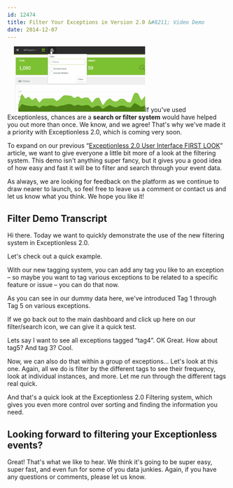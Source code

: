 ```yaml
---
id: 12474
title: Filter Your Exceptions in Version 2.0 &#8211; Video Demo
date: 2014-12-07
---
```

<img loading="lazy" class="alignright size-medium wp-image-12475" style="margin-left: 15px;" src="/assets/tag-filter2-resized.gif" alt="ElasticSearch Exceptionless Filter Demo" width="300" height="150" data-id="12475" />If you've used Exceptionless, chances are a **search or filter system** would have helped you out more than once. We know, and we agree! That's why we've made it a priority with Exceptionless 2.0, which is coming very soon.

To expand on our previous &#8220;[Exceptionless 2.0 User Interface FIRST LOOK](/exceptionless-2-0-user-interface-first-look/ "Exceptionless 2.0 User Interface FIRST LOOK")&#8221; article, we want to give everyone a little bit more of a look at the filtering system. This demo isn't anything super fancy, but it gives you a good idea of how easy and fast it will be to filter and search through your event data.

As always, we are looking for feedback on the platform as we continue to draw nearer to launch, so feel free to leave us a comment or contact us and let us know what you think. We hope you like it!<!--more-->

<div class="videoWrapper">
</div>

## Filter Demo Transcript

Hi there. Today we want to quickly demonstrate the use of the new filtering system in Exceptionless 2.0.

Let's check out a quick example.

With our new tagging system, you can add any tag you like to an exception &#8211; so maybe you want to tag various exceptions to be related to a specific feature or issue &#8211; you can do that now.

As you can see in our dummy data here, we've introduced Tag 1 through Tag 5 on various exceptions.

If we go back out to the main dashboard and click up here on our filter/search icon, we can give it a quick test.

Lets say I want to see all exceptions tagged &#8220;tag4&#8221;. OK Great. How about tag5? And tag 3? Cool.

Now, we can also do that within a group of exceptions&#8230; Let's look at this one. Again, all we do is filter by the different tags to see their frequency, look at individual instances, and more. Let me run through the different tags real quick.

And that's a quick look at the Exceptionless 2.0 Filtering system, which gives you even more control over sorting and finding the information you need.

## Looking forward to filtering your Exceptionless events?

Great! That's what we like to hear. We think it's going to be super easy, super fast, and even fun for some of you data junkies. Again, if you have any questions or comments, please let us know.
